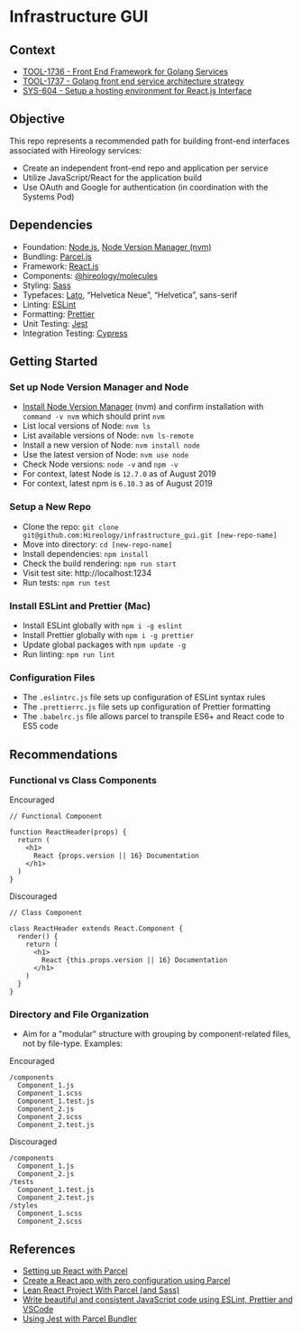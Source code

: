 # Infrastructure GUI

## Context

- [TOOL-1736 - Front End Framework for Golang Services](https://hireology.atlassian.net/browse/TOOL-1736)
- [TOOL-1737 - Golang front end service architecture strategy](https://hireology.atlassian.net/browse/TOOL-1737)
- [SYS-604 - Setup a hosting environment for React.js Interface](https://hireology.atlassian.net/browse/SYS-604)

## Objective

This repo represents a recommended path for building front-end interfaces associated with Hireology services:

- Create an independent front-end repo and application per service
- Utilize JavaScript/React for the application build
- Use OAuth and Google for authentication (in coordination with the Systems Pod)

## Dependencies

- Foundation: [Node.js](https://nodejs.org/en/), [Node Version Manager (nvm)](https://github.com/nvm-sh/nvm)
- Bundling: [Parcel.js](https://parceljs.org/)
- Framework: [React.js](https://reactjs.org/)
- Components: [@hireology/molecules](https://github.com/Hireology/molecules)
- Styling: [Sass](https://sass-lang.com/)
- Typefaces: [Lato](https://fonts.google.com/specimen/Lato), “Helvetica Neue”, “Helvetica”, sans-serif
- Linting: [ESLint](https://eslint.org/)
- Formatting: [Prettier](https://prettier.io/)
- Unit Testing: [Jest](https://jestjs.io/)
- Integration Testing: [Cypress](https://www.cypress.io/)

## Getting Started

### Set up Node Version Manager and Node

- [Install Node Version Manager](https://github.com/nvm-sh/nvm#installation-and-update) (nvm) and confirm installation with `command -v nvm` which should print `nvm`
- List local versions of Node: `nvm ls`
- List available versions of Node: `nvm ls-remote`
- Install a new version of Node: `nvm install node`
- Use the latest version of Node: `nvm use node`
- Check Node versions: `node -v` and `npm -v`
- For context, latest Node is `12.7.0` as of August 2019
- For context, latest npm is `6.10.3` as of August 2019

### Setup a New Repo

- Clone the repo: `git clone git@github.com:Hireology/infrastructure_gui.git [new-repo-name]`
- Move into directory: `cd [new-repo-name]`
- Install dependencies: `npm install`
- Check the build rendering: `npm run start`
- Visit test site: http://localhost:1234
- Run tests: `npm run test`

### Install ESLint and Prettier (Mac)

- Install ESLint globally with `npm i -g eslint`
- Install Prettier globally with `npm i -g prettier`
- Update global packages with `npm update -g`
- Run linting: `npm run lint`

### Configuration Files

- The `.eslintrc.js` file sets up configuration of ESLint syntax rules
- The `.prettierrc.js` file sets up configuration of Prettier formatting
- The `.babelrc.js` file allows parcel to transpile ES6+ and React code to ES5 code

## Recommendations

### Functional vs Class Components

Encouraged

```
// Functional Component

function ReactHeader(props) {
  return (
    <h1>
      React {props.version || 16} Documentation
    </h1>
  )
}
```

Discouraged

```
// Class Component

class ReactHeader extends React.Component {
  render() {
    return (
      <h1>
        React {this.props.version || 16} Documentation
      </h1>
    )
  }
}
```

### Directory and File Organization

- Aim for a "modular" structure with grouping by component-related files, not by file-type. Examples:

Encouraged

```
/components
  Component_1.js
  Component_1.scss
  Component_1.test.js
  Component_2.js
  Component_2.scss
  Component_2.test.js
```

Discouraged

```
/components
  Component_1.js
  Component_2.js
/tests
  Component_1.test.js
  Component_2.test.js
/styles
  Component_1.scss
  Component_2.scss
```

## References

- [Setting up React with Parcel](https://parceljs.org/recipes.html)
- [Create a React app with zero configuration using Parcel](https://blog.jakoblind.no/react-parcel/)
- [Lean React Project With Parcel (and Sass)](https://medium.com/dailyjs/lean-react-project-with-parcel-a6ffe0fac0d2)
- [Write beautiful and consistent JavaScript code using ESLint, Prettier and VSCode](https://hackernoon.com/write-beautiful-and-consistent-javascript-code-using-eslint-prettier-and-vscode-760837fdef89)
- [Using Jest with Parcel Bundler](https://ryankubik.com/blog/parcel-and-jest/)
